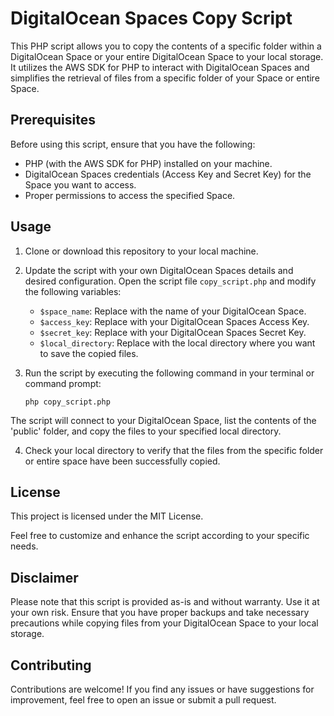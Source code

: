 # DigitalOcean Spaces Copy Script

This PHP script allows you to copy the contents of a specific folder within a DigitalOcean Space or your entire DigitalOcean Space to your local storage. It utilizes the AWS SDK for PHP to interact with DigitalOcean Spaces and simplifies the retrieval of files from a specific folder of your Space or entire Space.

## Prerequisites

Before using this script, ensure that you have the following:

- PHP (with the AWS SDK for PHP) installed on your machine.
- DigitalOcean Spaces credentials (Access Key and Secret Key) for the Space you want to access.
- Proper permissions to access the specified Space.

## Usage

1. Clone or download this repository to your local machine.

2. Update the script with your own DigitalOcean Spaces details and desired configuration. Open the script file `copy_script.php` and modify the following variables:

   - `$space_name`: Replace with the name of your DigitalOcean Space.
   - `$access_key`: Replace with your DigitalOcean Spaces Access Key.
   - `$secret_key`: Replace with your DigitalOcean Spaces Secret Key.
   - `$local_directory`: Replace with the local directory where you want to save the copied files.

3. Run the script by executing the following command in your terminal or command prompt:

   ```shell
   php copy_script.php

The script will connect to your DigitalOcean Space, list the contents of the 'public' folder, and copy the files to your specified local directory.

4. Check your local directory to verify that the files from the specific folder or entire space have been successfully copied.

## License
This project is licensed under the MIT License.

Feel free to customize and enhance the script according to your specific needs.

## Disclaimer
Please note that this script is provided as-is and without warranty. Use it at your own risk. Ensure that you have proper backups and take necessary precautions while copying files from your DigitalOcean Space to your local storage.

## Contributing
Contributions are welcome! If you find any issues or have suggestions for improvement, feel free to open an issue or submit a pull request.
